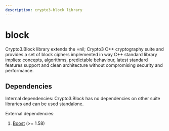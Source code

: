 ```yaml
---
description: crypto3-block library
---
```


# block



Crypto3.Block library extends the =nil; Crypto3 C++ cryptography suite and provides a set of block ciphers implemented in way C++ standard library implies: concepts, algorithms, predictable behaviour, latest standard features support and clean architecture without compromising security and performance.

## Dependencies <a href="#block_ciphers_dependencies" id="block_ciphers_dependencies"></a>

Internal dependencies: Crypto3.Block has no dependencies on other suite libraries and can be used standalone.

External dependencies:

1. [Boost](https://boost.org) (>= 1.58)
